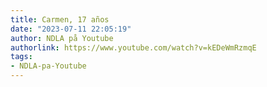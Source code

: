 ```yaml
---
title: Carmen, 17 años
date: "2023-07-11 22:05:19"
author: NDLA på Youtube
authorlink: https://www.youtube.com/watch?v=kEDeWmRzmqE
tags:
- NDLA-pa-Youtube
---
```

